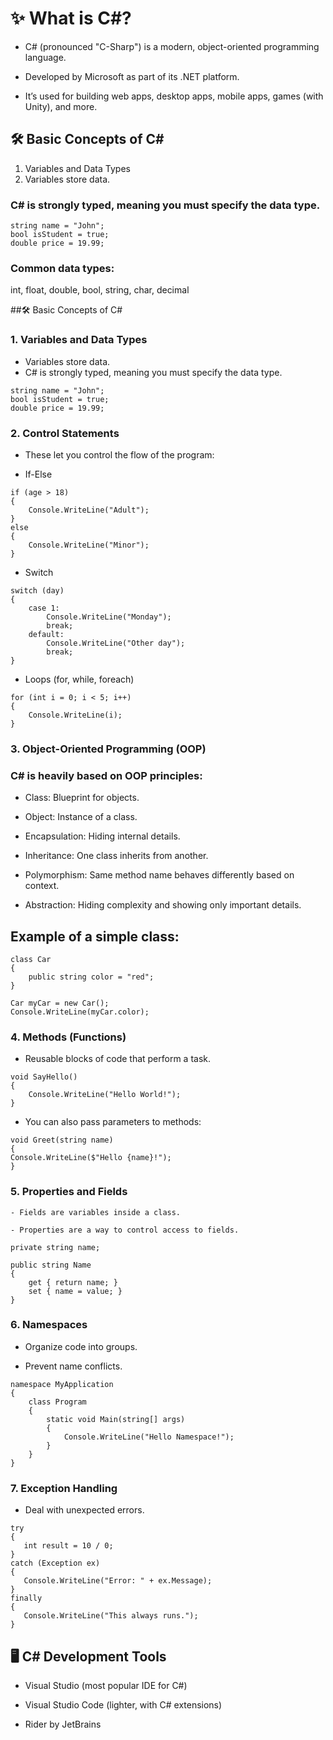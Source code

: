 # ✨ What is C#?

- C# (pronounced "C-Sharp") is a modern, object-oriented programming language.

- Developed by Microsoft as part of its .NET platform.

- It’s used for building web apps, desktop apps, mobile apps, games (with Unity), and more.

## 🛠️ Basic Concepts of C#

1. Variables and Data Types
2. Variables store data.

### C# is strongly typed, meaning you must specify the data type.

```int age = 25;
string name = "John";
bool isStudent = true;
double price = 19.99;
```

### Common data types:

int, float, double, bool, string, char, decimal

##🛠️ Basic Concepts of C#

### 1. Variables and Data Types

- Variables store data.
- C# is strongly typed, meaning you must specify the data type.

```int age = 25;
string name = "John";
bool isStudent = true;
double price = 19.99;
```

### 2. Control Statements

- These let you control the flow of the program:

- If-Else

```
if (age > 18)
{
    Console.WriteLine("Adult");
}
else
{
    Console.WriteLine("Minor");
}
```

- Switch

```
switch (day)
{
    case 1:
        Console.WriteLine("Monday");
        break;
    default:
        Console.WriteLine("Other day");
        break;
}
```

- Loops (for, while, foreach)

```
for (int i = 0; i < 5; i++)
{
    Console.WriteLine(i);
}
```

### 3. Object-Oriented Programming (OOP)

### C# is heavily based on OOP principles:

- Class: Blueprint for objects.

- Object: Instance of a class.

- Encapsulation: Hiding internal details.

- Inheritance: One class inherits from another.

- Polymorphism: Same method name behaves differently based on context.

- Abstraction: Hiding complexity and showing only important details.

## Example of a simple class:

```
class Car
{
    public string color = "red";
}

Car myCar = new Car();
Console.WriteLine(myCar.color);
```

### 4. Methods (Functions)

- Reusable blocks of code that perform a task.

```
void SayHello()
{
    Console.WriteLine("Hello World!");
}
```

- You can also pass parameters to methods:

```
void Greet(string name)
{
Console.WriteLine($"Hello {name}!");
}
```

### 5. Properties and Fields

    - Fields are variables inside a class.

    - Properties are a way to control access to fields.

```
private string name;

public string Name
{
    get { return name; }
    set { name = value; }
}
```

### 6. Namespaces

- Organize code into groups.

- Prevent name conflicts.

```
namespace MyApplication
{
    class Program
    {
        static void Main(string[] args)
        {
            Console.WriteLine("Hello Namespace!");
        }
    }
}
```

### 7. Exception Handling

- Deal with unexpected errors.

```
try
{
   int result = 10 / 0;
}
catch (Exception ex)
{
   Console.WriteLine("Error: " + ex.Message);
}
finally
{
   Console.WriteLine("This always runs.");
}
```

## 🖥️ C# Development Tools

- Visual Studio (most popular IDE for C#)

- Visual Studio Code (lighter, with C# extensions)

- Rider by JetBrains
